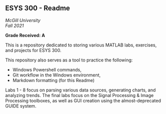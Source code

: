 ## ESYS 300 - Readme

*McGill University*\
*Fall 2021*

**Grade Received: A**

This is a repository dedicated to storing various MATLAB labs, exercises, and projects for ESYS 300.

This repository also serves as a tool to practice the following:
- Windows Powershell commands,
- Git workflow in the Windows environment,
- Markdown formatting (for this Readme)

Labs 1 - 8 focus on parsing various data sources, generating charts, and analyzing trends.
The final labs focus on the Signal Processing & Image Processing toolboxes, as well as GUI creation using the almost-deprecated GUIDE system.
